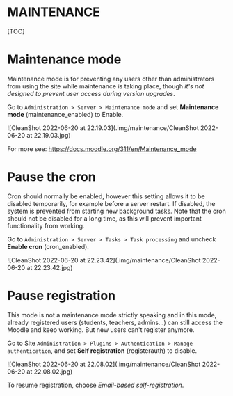 <h1>MAINTENANCE</h1>

[TOC]

# Maintenance mode

Maintenance mode is for preventing any users other than administrators from using the site while maintenance is taking place, though *it's not designed to prevent user access during version upgrades*.

Go to `Administration > Server > Maintenance mode`  and set **Maintenance mode** (maintenance_enabled) to Enable.

![CleanShot 2022-06-20 at 22.19.03](.img/maintenance/CleanShot 2022-06-20 at 22.19.03.jpg)

For more see: https://docs.moodle.org/311/en/Maintenance_mode

# Pause the cron

Cron should normally be enabled, however this setting allows it to be disabled temporarily, for example before a server restart. If disabled, the system is prevented from starting new background tasks. Note that the cron should not be disabled for a long time, as this will prevent important functionality from working.

Go to  `Administration > Server > Tasks > Task processing`  and uncheck **Enable cron** (cron_enabled).

![CleanShot 2022-06-20 at 22.23.42](.img/maintenance/CleanShot 2022-06-20 at 22.23.42.jpg)

# Pause registration

This mode is not a maintenance mode strictly speaking and in this mode, already registered users (students, teachers, admins...) can still access the Moodle and keep working. But new users can't register anymore.

Go to Site `Administration > Plugins > Authentication > Manage authentication`, and set **Self registration** (registerauth) to disable.

![CleanShot 2022-06-20 at 22.08.02](.img/maintenance/CleanShot 2022-06-20 at 22.08.02.jpg)

To resume registration, choose *Email-based self-registration*.

